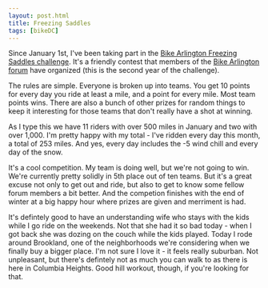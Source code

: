 ```yaml
---
layout: post.html
title: Freezing Saddles
tags: [bikeDC]
---
```


Since January 1st, I've been taking part in the [Bike Arlington Freezing Saddles challenge](http://freezingsaddles.com/). It's a friendly contest that members of the [Bike Arlington forum](http://bikearlingtonforum.com/) have organized (this is the second year of the challenge).

The rules are simple. Everyone is broken up into teams. You get 10 points for every day you ride at least a mile, and a point for every mile. Most team points wins. There are also a bunch of other prizes for random things to keep it interesting for those teams that don't really have a shot at winning.

As I type this we have 11 riders with over 500 miles in January and two with over 1,000. I'm pretty happy with my total - I've ridden every day this month, a total of 253 miles. And yes, every day includes the -5 wind chill and every day of the snow.

It's a cool competition. My team is doing well, but we're not going to win. We're currently pretty solidly in 5th place out of ten teams. But it's a great excuse not only to get out and ride, but also to get to know some fellow forum members a bit better. And the competion finishes with the end of winter at a big happy hour where prizes are given and merriment is had. 

It's defintely good to have an understanding wife who stays with the kids while I go ride on the weekends. Not that she had it so bad today - when I got back she was dozing on the couch while the kids played. Today I rode around Brookland, one of the neighborhoods we're considering when we finally buy a bigger place. I'm not sure I love it - it feels really suburban. Not unpleasant, but there's defintely not as much you can walk to as there is here in Columbia Heights. Good hill workout, though, if you're looking for that.

